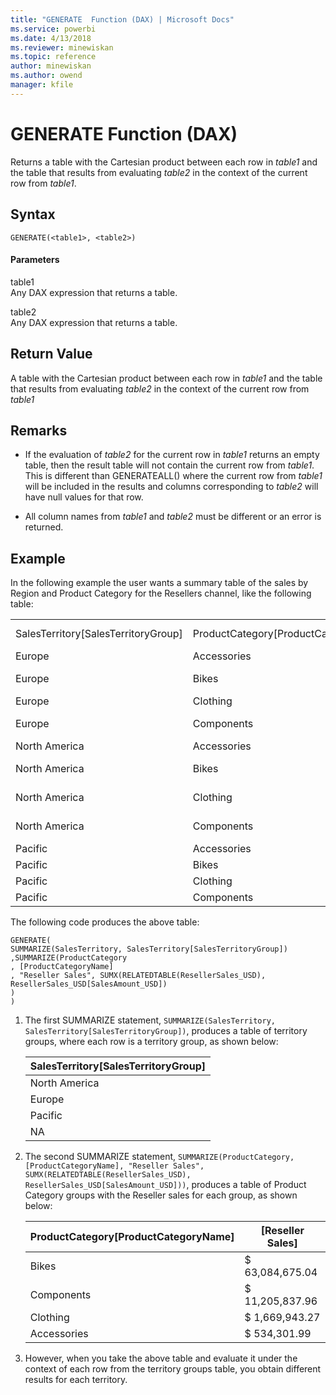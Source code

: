 ```yaml
---
title: "GENERATE  Function (DAX) | Microsoft Docs"
ms.service: powerbi
ms.date: 4/13/2018
ms.reviewer: minewiskan
ms.topic: reference
author: minewiskan
ms.author: owend
manager: kfile
---
```

# GENERATE  Function (DAX)
Returns a table with the Cartesian product between each row in *table1* and the table that results from evaluating *table2* in the context of the current row from *table1*.  
  
## Syntax  
  
```  
GENERATE(<table1>, <table2>)  
```  
  
#### Parameters  
table1  
Any DAX expression that returns a table.  
  
table2  
Any DAX expression that returns a table.  
  
## Return Value  
A table with the Cartesian product between each row in *table1* and the table that results from evaluating *table2* in the context of the current row from *table1*  
  
## Remarks  
  
-   If the evaluation of *table2* for the current row in *table1* returns an empty table, then the result table will not contain the current row from *table1*. This is different than GENERATEALL() where the current row from *table1* will be included in the results and columns corresponding to *table2* will have null values for that row.  
  
-   All column names from *table1* and *table2* must be different or an error is returned.  
  
## Example  
In the following example the user wants a summary table of the sales by Region and Product Category for the Resellers channel, like the following table:  
  
||||  
|-|-|-|  
|SalesTerritory[SalesTerritoryGroup]|ProductCategory[ProductCategoryName]|[Reseller Sales]|  
|Europe|Accessories|$         142,227.27|  
|Europe|Bikes|$     9,970,200.44|  
|Europe|Clothing|$         365,847.63|  
|Europe|Components|$     2,214,440.19|  
|North America|Accessories|$         379,305.15|  
|North America|Bikes|$   52,403,796.85|  
|North America|Clothing|$     1,281,193.26|  
|North America|Components|$     8,882,848.05|  
|Pacific|Accessories|$           12,769.57|  
|Pacific|Bikes|$         710,677.75|  
|Pacific|Clothing|$           22,902.38|  
|Pacific|Components|$         108,549.71|  
  
The following code produces the above table:  
  
```  
GENERATE(  
SUMMARIZE(SalesTerritory, SalesTerritory[SalesTerritoryGroup])  
,SUMMARIZE(ProductCategory   
, [ProductCategoryName]  
, "Reseller Sales", SUMX(RELATEDTABLE(ResellerSales_USD), ResellerSales_USD[SalesAmount_USD])  
)  
)  
```  
  
1.  The first SUMMARIZE statement, `SUMMARIZE(SalesTerritory, SalesTerritory[SalesTerritoryGroup])`, produces a table of territory groups, where each row is a territory group, as shown below:  
  
    |SalesTerritory[SalesTerritoryGroup]|  
    |----------------------------------------|  
    |North America|  
    |Europe|  
    |Pacific|  
    |NA|  
  
2.  The second SUMMARIZE statement, `SUMMARIZE(ProductCategory, [ProductCategoryName], "Reseller Sales", SUMX(RELATEDTABLE(ResellerSales_USD), ResellerSales_USD[SalesAmount_USD]))`, produces a table of Product Category groups with the Reseller sales for each group, as shown below:  
  
    |ProductCategory[ProductCategoryName]|[Reseller Sales]|  
    |-----------------------------------------|---------------------|  
    |Bikes|$               63,084,675.04|  
    |Components|$               11,205,837.96|  
    |Clothing|$                 1,669,943.27|  
    |Accessories|$                     534,301.99|  
  
3.  However, when you take the above table and evaluate it under the context of each row from the territory groups table, you obtain different results for each territory.  
  
